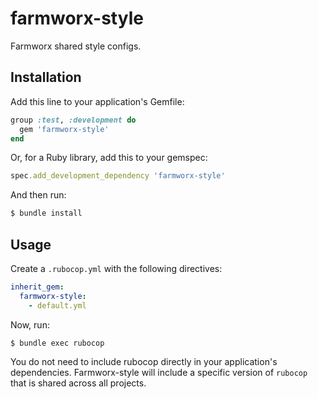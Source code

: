 # farmworx-style

Farmworx shared style configs.

## Installation

Add this line to your application's Gemfile:

```ruby
group :test, :development do
  gem 'farmworx-style'
end
```

Or, for a Ruby library, add this to your gemspec:

```ruby
spec.add_development_dependency 'farmworx-style'
```

And then run:

```bash
$ bundle install
```

## Usage

Create a `.rubocop.yml` with the following directives:

```yaml
inherit_gem:
  farmworx-style:
    - default.yml
```

Now, run:

```bash
$ bundle exec rubocop
```

You do not need to include rubocop directly in your application's dependencies. Farmworx-style will include a specific version of `rubocop` that is shared across all projects.
